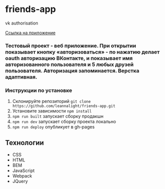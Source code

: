 # friends-app
vk authorisation

[Ссылка на приложение](https://leannalight.github.io/friends-app/)

### Тестовый проект - веб приложение. При открытии показывает кнопку «авторизоваться» - по нажатию делает oauth авторизацию ВКонтакте, и показывает имя авторизованного пользователя и 5 любых друзей пользователя. Авторизация запоминается. Верстка адаптивная.

### Инструкции по установке
1. Склонируйте репозиторий ```git clone https://github.com/leannalight/friends-app.git```
2. Установите зависимости ```npm install```
3. ```npm run built``` запускает сборку продакшн
4. ```npm run dev``` запускает сборку проекта локально
5. ```npm run deploy``` опубликует в gh-pages

## Технологии
- CSS
- HTML
- BEM
- JavaScript
- Webpack
- JQuery


